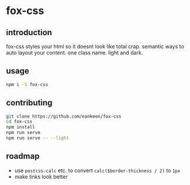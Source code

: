 # fox-css

## introduction

fox-css styles your html so it doesnt look like total crap. semantic ways to auto layout your content. one class name. light and dark.

## usage

```sh
npm i -S fox-css
```

## contributing

```sh
git clone https://github.com/eankeen/fox-css
cd fox-css
npm install
npm run serve
npm run serve -- --light
```

## roadmap

- use `postcss-calc` etc. to convert `calc($border-thickness / 2)` to `1px`
- make links look better
